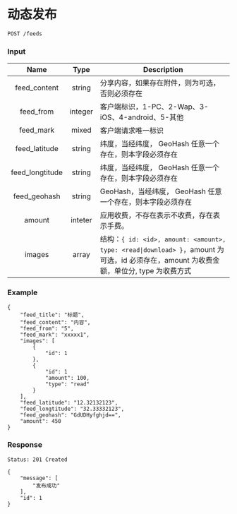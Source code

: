 # 动态发布

```
POST /feeds
```

### Input

| Name | Type | Description |
|:----:|:----:|----|
| feed_content | string | 分享内容，如果存在附件，则为可选，否则必须存在 |
| feed_from | integer | 客户端标识，1-PC、2-Wap、3-iOS、4-android、5-其他 |
| feed_mark | mixed | 客户端请求唯一标识 |
| feed_latitude | string | 纬度，当经纬度， GeoHash 任意一个存在，则本字段必须存在 |
| feed_longtitude | string | 纬度，当经纬度， GeoHash 任意一个存在，则本字段必须存在 |
| feed_geohash | string | GeoHash，当经纬度， GeoHash 任意一个存在，则本字段必须存在 |
| amount | inteter | 应用收费，不存在表示不收费，存在表示手费。|
| images | array | 结构：`{ id: <id>, amount: <amount>, type: <read\|download> }`，amount 为可选，id 必须存在，amount 为收费金额，单位分, type 为收费方式 |


### Example
```json5
{
    "feed_title": "标题",
    "feed_content": "内容",
    "feed_from": "5",
    "feed_mark": "xxxxx1",
    "images": [
        {
            "id": 1
        },
        {
            "id": 1
            "amount": 100,
            "type": "read"
        }
    ],
    "feed_latitude": "12.32132123",
    "feed_longtitude": "32.33332123",
    "feed_geohash": "GdUDHyfghjd==",
    "amount": 450
}
```

### Response

```
Status: 201 Created
```
```json5
{
    "message": [
        "发布成功"
    ],
    "id": 1
}
```
